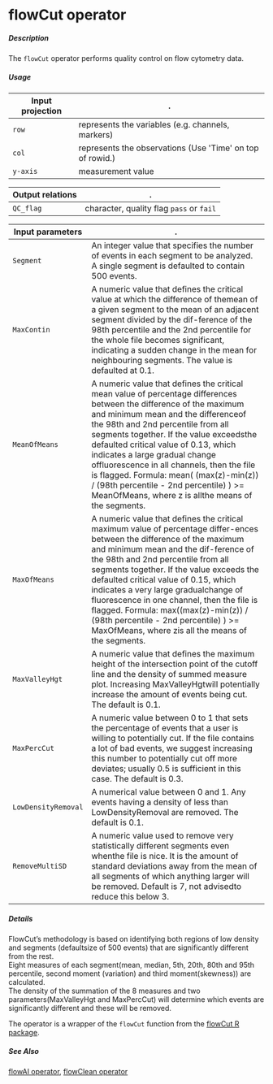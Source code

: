 # flowCut operator

##### Description

The `flowCut` operator performs quality control on flow cytometry data.

##### Usage

Input projection|.
---|---
`row`   | represents the variables (e.g. channels, markers)
`col`   | represents the observations (Use 'Time' on top of rowid.) 
`y-axis`| measurement value


Output relations|.
---|---
`QC_flag`       | character, quality flag `pass` or `fail`

Input parameters|.
---|---
`Segment`         | An integer value that specifies the number of events in each segment to be analyzed. A single segment is defaulted to contain 500 events.
`MaxContin`         | A numeric value that defines the critical value at which the difference of themean of a given segment to the mean of an adjacent segment divided by the dif-ference of the 98th percentile and the 2nd percentile for the whole file becomes significant, indicating a sudden change in the mean for neighbouring segments. The value is defaulted at 0.1.
`MeanOfMeans`     | A numeric value that defines the critical mean value of percentage differences between the difference of the maximum and minimum mean and the differenceof the 98th and 2nd percentile from all segments together.  If the value exceedsthe defaulted critical value of 0.13, which indicates a large gradual change offluorescence in all channels, then the file is flagged.  Formula:  mean( (max(z)-min(z)) / (98th percentile - 2nd percentile) ) >= MeanOfMeans, where z is allthe means of the segments.
`MaxOfMeans`      | A numeric value that defines the critical maximum value of percentage differ-ences between the difference of the maximum and minimum mean and the dif-ference of the 98th and 2nd percentile from all segments together.  If the value exceeds the defaulted critical value of 0.15, which indicates a very large gradualchange of fluorescence in one channel, then the file is flagged.  Formula:  max((max(z)-min(z)) / (98th percentile - 2nd percentile) ) >= MaxOfMeans, where zis all the means of the segments.
`MaxValleyHgt`    | A numeric value that defines the maximum height of the intersection point of the cutoff line and the density of summed measure plot.  Increasing MaxValleyHgtwill potentially increase the amount of events being cut. The default is 0.1.
`MaxPercCut`      | A numeric value between 0 to 1 that sets the percentage of events that a user is willing to potentially cut. If the file contains a lot of bad events, we suggest increasing this number to potentially cut off more deviates; usually 0.5 is sufficient in this case. The default is 0.3.
`LowDensityRemoval`| A numerical value between 0 and 1.  Any events having a density of less than LowDensityRemoval are removed. The default is 0.1.
`RemoveMultiSD`   | A numeric value used to remove very statistically different segments even whenthe file is nice.  It is the amount of standard deviations away from the mean of all segments of which anything larger will be removed. Default is 7, not advisedto reduce this below 3.

##### Details

FlowCut’s methodology is based on identifying both regions of low density and segments (defaultsize of 500 events) that are significantly different from the rest.  
Eight measures of each segment(mean, median, 5th, 20th, 80th and 95th percentile, second moment (variation) and third moment(skewness)) are calculated.  
The density of the summation of the 8 measures and two parameters(MaxValleyHgt and MaxPercCut) will determine which events are significantly different and these will  be  removed.

The operator is a wrapper of the `flowCut` function from the [flowCut R package](https://bioconductor.org/packages/release/bioc/html/flowCut.html).

##### See Also

[flowAI operator](https://github.com/tercen/flowai_operator),
[flowClean operator](https://github.com/tercen/flowclean_operator)
